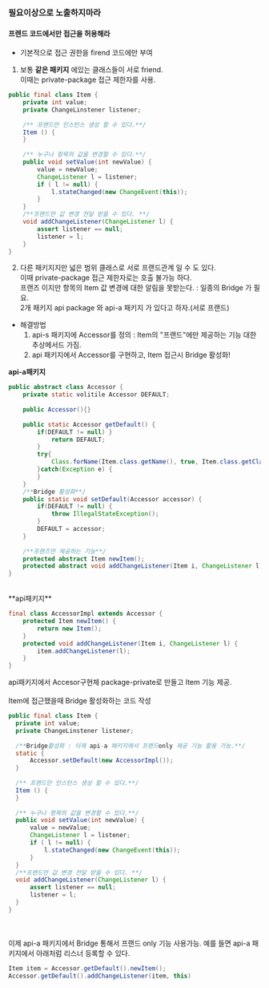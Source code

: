 ### 필요이상으로 노출하지마라
#### 프렌드 코드에서만 접근을 허용해라

- 기본적으로 접근 권한을 firend 코드에만 부여  

1. 보통 **같은 패키지** 에있는 클래스들이 서로 friend.  
이때는  private-package 접근 제한자를 사용.
```java
public final class Item {
    private int value;
    private ChangeLinstener listener;
    
    /** 프랜드만 인스턴스 생성 할 수 있다.**/
    Item () {
    }
    
    /** 누구나 항목의 값을 변경할 수 있다.**/
    public void setValue(int newValue) {
        value = newValue;
        ChangeListener l = listener;
        if ( l != null) {
            l.stateChanged(new ChangeEvent(this));
        }
    }
    /**프랜드만 값 변경 전달 받을 수 있다. **/
    void addChangeListener(ChangeListener l) {
        assert listener == null;
        listener = l;
    }
}
```

2. 다른 패키지지만  넓은 범위 클래스로 서로 프랜드관계 일 수 도 있다.  
이때 private-package 접근 제한자로는 호출 불가능 하다.  
프랜즈 이지만 항목의 Item 값 변경에 대한 알림을 못받는다. 
: 일종의 Bridge 가 필요.  
2개 패키지 api package 와 api-a 패키지 가 있다고 하자.(서로 프랜드)  


-  해결방법  
	1. api-s 패키지에 Accessor를 정의 : Item의 "프랜드"에만 제공하는 기능 대한 추상메서드 가짐.
	2. api 패키지에서 Accessor를 구현하고, Item 접근시 Bridge 활성화!   
  
 **api-a패키지**
 ```java
 public abstract class Accessor {
     private static volitile Accessor DEFAULT;
     
     public Accessor(){}
     
     public static Accessor getDefault() {
         if(DEFAULT != null) }
             return DEFAULT;
         }
         try{
             Class.forName(Item.class.getName(), true, Item.class.getClassLoader());
         }catch(Exception e) {
         }
     }
     /**Bridge 활성화**/
     public static void setDefault(Accessor accessor) {
         if(DEFAULT != null) {
             throw IllegalStateException();
         }
         DEFAULT = accessor;
     }
     
     /**프랜즈만 제공하는 기능**/
     protected abstract Item newItem();
     protected abstract void addChangeListener(Item i, ChangeListener l);
 }
 ```
 <br/>
 **api패키지**  
 
  
  ```java
  final class AccessorImpl extends Accessor {
      protected Item newItem() {
          return new Item();
      }
      protected void addChangeListener(Item i, ChangeListener l) {
          item.addChangeListener(l);
      }
  }
  ```
  api패키지에서 Accesor구현체 package-private로 만들고 Item 기능 제공.
  <br/>
  <br/>
  Item에 접근했을때 Bridge 활성화하는 코드 작성  
  
  ```java
public final class Item {
    private int value;
    private ChangeLinstener listener;
    
    /**Bridge활성화 : 이제 api-a 패키지에서 프랜드only 제공 기능 활용 가능.**/
    static {
        Accessor.setDefault(new AccessorImpl());
    }
    
    /** 프랜드만 인스턴스 생성 할 수 있다.**/
    Item () {
    }
    
    /** 누구나 항목의 값을 변경할 수 있다.**/
    public void setValue(int newValue) {
        value = newValue;
        ChangeListener l = listener;
        if ( l != null) {
            l.stateChanged(new ChangeEvent(this));
        }
    }
    /**프랜드만 값 변경 전달 받을 수 있다. **/
    void addChangeListener(ChangeListener l) {
        assert listener == null;
        listener = l;
    }
}
```  

<br/><br/>
이제 api-a 패키지에서 Bridge 통해서 프랜드 only 기능 사용가능.
예를 들면 api-a 패키지에서 아래처럼 리스너 등록할 수 있다.
```java
Item item = Accessor.getDefault().newItem();
Accessor.getDefault().addChangeListener(item, this)
```
